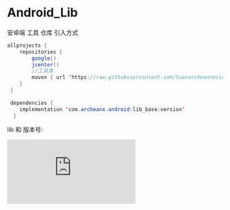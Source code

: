# Android_Lib
安卓端 工具 仓库
引入方式
```java
allprojects {
    repositories {
        google()
        jcenter()
        //工具类
        maven { url 'https://raw.githubusercontent.com/Yuanarcheannovice/Android_Lib/master/maven' }
    }
 }
 
 dependencies {
    implementation 'com.archeanx.android:lib_base:version'
  }
```
lib 和 版本号:

![xml](https://github.com/Yuanarcheannovice/Android_Lib/blob/master/lib_version.xml)
